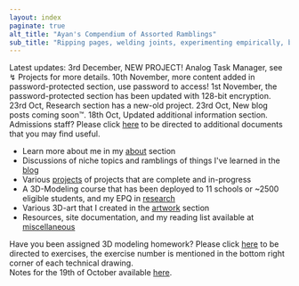 ```yaml
---
layout: index
paginate: true
alt_title: "Ayan's Compendium of Assorted Ramblings"
sub_title: "Ripping pages, welding joints, experimenting empirically, burning electronics, and tuning PIDs."
---
```


<!-- <div class="content-container" data-bg-image="assets/images/chevron2.png">
  This website is still under construction, while most of the structure and programming is complete content still remains.
</div> -->

<div class="content-container-scrolling scroll-container">
  <div class="scroll-text">
    Latest updates: 3rd December, NEW PROJECT! Analog Task Manager, see ↯ Projects for more details. 10th November, more content added in password-protected section, use password to access! 1st November, the password-protected section has been updated with 128-bit encryption. 23rd Oct, Research section has a new-old project. 23rd Oct, New blog posts coming soon™. 18th Oct, Updated additional information section.
  </div>
</div>

<div class="content-container-breathing">
  Admissions staff? Please click <a href="/admissions/">here</a> to be directed to additional documents that you may find useful.
</div>

<div class="content-container-blue">
  <ul>
    <li>Learn more about me in my <a href="/about/">about</a> section</li>
    <li>Discussions of niche topics and ramblings of things I&#39;ve learned in the <a href="/blog/">blog</a></li>
    <li>Various <a href="/projects/">projects</a> of projects that are complete and in-progress</li>
    <li>A 3D-Modeling course that has been deployed to 11 schools or ~2500 eligible students, and my EPQ in <a href="/research/">research</a></li>
    <li>Various 3D-art that I created in the <a href="/artwork/">artwork</a> section</li>
    <li>Resources, site documentation, and my reading list available at <a href="/miscellaneous/">miscellaneous</a></li>
  </ul>
</div>

<div class="content-container" data-bg-image="assets/images/chevron2.png">
  Have you been assigned 3D modeling homework? Please click <a href="/3d-exercises/">here</a> to be directed to exercises, the exercise number is mentioned in the bottom right corner of each technical drawing.
</div>

<div class="content-container" data-bg-image="assets/images/chevron2.png">
  Notes for the 19th of October available <a href="/19102023/">here</a>.
</div>
